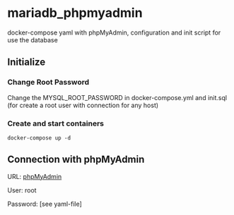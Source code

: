 # mariadb_phpmyadmin
docker-compose yaml with phpMyAdmin, configuration and init script for use the database

## Initialize
### Change Root Password
Change the MYSQL_ROOT_PASSWORD in docker-compose.yml and init.sql (for create a root user with connection for any host)

### Create and start containers
``` shell
docker-compose up -d
```

## Connection with phpMyAdmin
URL: [phpMyAdmin](http://0.0.0.0:8081/)

User: root

Password: [see yaml-file]


